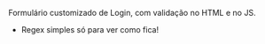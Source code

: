 Formulário customizado de Login, com validação no HTML e no JS.
- Regex simples só para ver como fica!